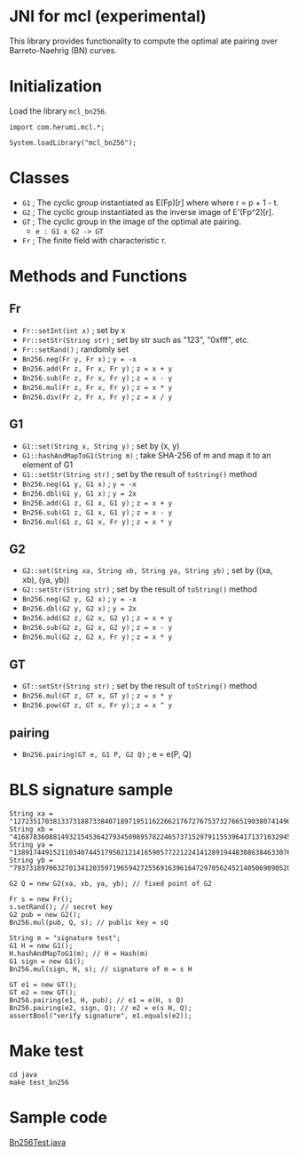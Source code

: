 # JNI for mcl (experimental)
This library provides functionality to compute the optimal ate pairing
over Barreto-Naehrig (BN) curves.

# Initialization
Load the library `mcl_bn256`.
```
import com.herumi.mcl.*;

System.loadLibrary("mcl_bn256");
```

# Classes
* `G1` ; The cyclic group instantiated as E(Fp)[r] where where r = p + 1 - t.
* `G2` ; The cyclic group instantiated as the inverse image of E'(Fp^2)[r].
* `GT` ; The cyclic group in the image of the optimal ate pairing.
    * `e : G1 x G2 -> GT`
* `Fr` ; The finite field with characteristic r.

# Methods and Functions
## Fr
* `Fr::setInt(int x)` ; set by x
* `Fr::setStr(String str)` ; set by str such as "123", "0xfff", etc.
* `Fr::setRand()` ; randomly set
* `Bn256.neg(Fr y, Fr x)` ; `y = -x`
* `Bn256.add(Fr z, Fr x, Fr y)` ; `z = x + y`
* `Bn256.sub(Fr z, Fr x, Fr y)` ; `z = x - y`
* `Bn256.mul(Fr z, Fr x, Fr y)` ; `z = x * y`
* `Bn256.div(Fr z, Fr x, Fr y)` ; `z = x / y`

## G1

* `G1::set(String x, String y)` ; set by (x, y)
* `G1::hashAndMapToG1(String m)` ; take SHA-256 of m and map it to an element of G1
* `G1::setStr(String str)` ; set by the result of `toString()` method
* `Bn256.neg(G1 y, G1 x)` ; `y = -x`
* `Bn256.dbl(G1 y, G1 x)` ; `y = 2x`
* `Bn256.add(G1 z, G1 x, G1 y)` ; `z = x + y`
* `Bn256.sub(G1 z, G1 x, G1 y)` ; `z = x - y`
* `Bn256.mul(G1 z, G1 x, Fr y)` ; `z = x * y`

## G2

* `G2::set(String xa, String xb, String ya, String yb)` ; set by ((xa, xb), (ya, yb))
* `G2::setStr(String str)` ; set by the result of `toString()` method
* `Bn256.neg(G2 y, G2 x)` ; `y = -x`
* `Bn256.dbl(G2 y, G2 x)` ; `y = 2x`
* `Bn256.add(G2 z, G2 x, G2 y)` ; `z = x + y`
* `Bn256.sub(G2 z, G2 x, G2 y)` ; `z = x - y`
* `Bn256.mul(G2 z, G2 x, Fr y)` ; `z = x * y`

## GT

* `GT::setStr(String str)` ; set by the result of `toString()` method
* `Bn256.mul(GT z, GT x, GT y)` ; `z = x * y`
* `Bn256.pow(GT z, GT x, Fr y)` ; `z = x ^ y`

## pairing
* `Bn256.pairing(GT e, G1 P, G2 Q)` ; e = e(P, Q)

# BLS signature sample
```
String xa = "12723517038133731887338407189719511622662176727675373276651903807414909099441";
String xb = "4168783608814932154536427934509895782246573715297911553964171371032945126671";
String ya = "13891744915211034074451795021214165905772212241412891944830863846330766296736";
String yb = "7937318970632701341203597196594272556916396164729705624521405069090520231616";

G2 Q = new G2(xa, xb, ya, yb); // fixed point of G2

Fr s = new Fr();
s.setRand(); // secret key
G2 pub = new G2();
Bn256.mul(pub, Q, s); // public key = sQ

String m = "signature test";
G1 H = new G1();
H.hashAndMapToG1(m); // H = Hash(m)
G1 sign = new G1();
Bn256.mul(sign, H, s); // signature of m = s H

GT e1 = new GT();
GT e2 = new GT();
Bn256.pairing(e1, H, pub); // e1 = e(H, s Q)
Bn256.pairing(e2, sign, Q); // e2 = e(s H, Q);
assertBool("verify signature", e1.equals(e2));
```

# Make test
```
cd java
make test_bn256
```

# Sample code
[Bn256Test.java](https://github.com/herumi/mcl/blob/master/java/Bn256Test.java)
